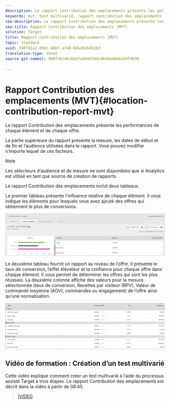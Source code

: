 ```yaml
---
description: Le rapport Contribution des emplacements présente les performances de chaque élément et de chaque offre.
keywords: mvt, test multivarié, rapport contribution des emplacements
seo-description: Le rapport Contribution des emplacements présente les performances de chaque élément et de chaque offre.
seo-title: Rapport Contribution des emplacements (MVT)
solution: Target
title: Rapport Contribution des emplacements (MVT)
topic: Standard
uuid: f487d1a2-05dc-40b7-af40-8da1616452b3
translation-type: tm+mt
source-git-commit: 9b8f39240cbbd7a494d74dc0016ed666a58fd870

---
```



# Rapport Contribution des emplacements (MVT){#location-contribution-report-mvt}

Le rapport Contribution des emplacements présente les performances de chaque élément et de chaque offre.

La partie supérieure du rapport présente la mesure, les dates de début et de fin et l’audience utilisées dans le rapport. Vous pouvez modifier n’importe lequel de ces facteurs.

>[!NOTE]
>
>Les sélecteurs d’audience et de mesure ne sont disponibles que si Analytics est utilisé en tant que source de création de rapports.

Le rapport Contribution des emplacements inclut deux tableaux.

Le premier tableau présente l’influence relative de chaque élément. Il vous indique les éléments pour lesquels vous avez ajouté des offres qui obtiennent le plus de conversions.

![](assets/locationcontributiontop.png)

Le deuxième tableau fournit un rapport au niveau de l’offre. Il présente le taux de conversion, l’effet élévateur et la confiance pour chaque offre dans chaque élément. Il vous permet de déterminer les offres qui sont les plus réussies. La deuxième colonne affiche des valeurs pour la mesure sélectionnée (taux de conversion, Recettes par visiteur (RPV), Valeur de commande moyenne (AOV), commandes ou engagement) de l’offre ainsi qu’une normalisation.

![](assets/locationcontributionbottom.png)

## Vidéo de formation : Création d’un test multivarié

Cette vidéo explique comment créer un test multivarié à l’aide du processus assisté Target à trois étapes. Le rapport Contribution des emplacements est décrit dans la vidéo à partir de 08:45.

>[!VIDEO](https://video.tv.adobe.com/v/17395)